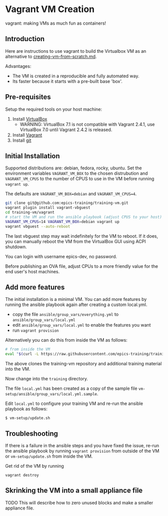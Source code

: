 # Vagrant VM Creation

vagrant: making VMs as much fun as containers!

## Introduction

Here are instructions to use vagrant to build the Virtualbox VM as an alternative to [creating-vm-from-scratch.md](creating-vm-from-scratch.md).

Advantages:
- The VM is created in a reproducible and fully automated way.
- Its faster because it starts with a pre-built base 'box'.

## Pre-requisites

Setup the required tools on your host machine:
1. Install [VirtualBox](https://www.virtualbox.org/wiki/Downloads)
   - WARNING: VirtualBox 7.1 is not compatible with Vagrant 2.4.1, use VirtualBox 7.0 until Vagrant 2.4.2 is released.
1. Install [Vagrant](https://www.vagrantup.com/downloads.html)
1. Install [git](https://git-scm.com/downloads)

## Initial Installation

Supported distributions are: debian, fedora, rocky, ubuntu. Set the environment variables `VAGRANT_VM_BOX` to the chosen distrubution and `VAGRANT_VM_CPUS` to the number of CPUS to use in the VM before running `vagrant up`.

The defaults are `VAGRANT_VM_BOX=debian` and `VAGRANT_VM_CPUS=4`.

```bash
git clone git@github.com:epics-training/training-vm.git
vagrant plugin install vagrant-vbguest
cd training-vm/vagrant
# start the VM and run the ansible playbook (adjust CPUS to your host)
VAGRANT_VM_CPUS=14 VAGRANT_VM_BOX=debian vagrant up
vagrant vbguest --auto-reboot
```

The last vbguest step may wait indefinitely for the VM to reboot. If it does, you can manually reboot the VM from the VirtualBox GUI using ACPI shutdown.

You can login with username epics-dev, no password.

Before publishing an OVA file, adjust CPUs to a more friendly value for the end user's host machines.

## Add more features

The initial installation is a minimal VM. You can add more features by running the ansible playbook again after creating a custom local.yml.

- copy the file `ansible/group_vars/everything.yml` to `ansible/group_vars/local.yml`
- edit `ansible/group_vars/local.yml` to enable the features you want
- run `vagrant provision`

Alternatively you can do this from inside the VM as follows:

```bash
# from inside the VM
eval "$(curl -L https://raw.githubusercontent.com/epics-training/training-vm/main/bootstrap.sh)"
```

The above clones the training-vm repository and additional training material into the VM.

Now change into the `training` directory.

The file `local.yml` has been created as a copy
of the sample file `vm-setup/ansible/group_vars/local.yml.sample`.

Edit `local.yml` to configure your training VM and re-run the ansible playbook as follows:

```
$ vm-setup/update.sh
```

## Troubleshooting

If there is a failure in the ansible steps and you have fixed the issue, re-run the ansible playbook by running `vagrant provision` from outside of the VM or `vm-setup/update.sh` from inside the VM.

Get rid of the VM by running
```
vagrant destroy
```

## Skrinking the VM into a small appliance file

TODO
This will describe how to zero unused blocks and make a smaller appliance file.